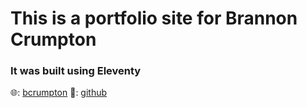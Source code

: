 # This is a portfolio site for Brannon Crumpton

### It was built using Eleventy 

🌐: [bcrumpton](https://bcrumpton.com)
🐙: [github](https://github.com/bcrumpton)